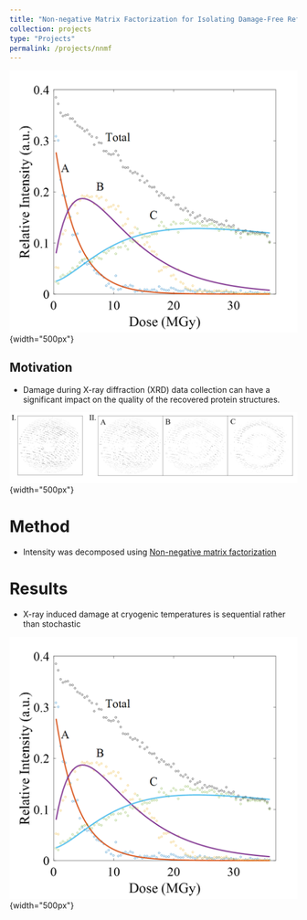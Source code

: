 ```yaml
---
title: "Non-negative Matrix Factorization for Isolating Damage-Free Reflections in Macromolecular Synchrotron Data Collection"
collection: projects
type: "Projects"
permalink: /projects/nnmf
---
```


![Cover Photo](/images/comps.png){width="500px"}


## Motivation

- Damage during X-ray diffraction (XRD) data collection can have a significant impact on the quality of the recovered protein structures. 


![diffraction images](/images/diffraction.png){width="500px"}


# Method

- Intensity was decomposed using [Non-negative matrix factorization](https://en.wikipedia.org/wiki/Non-negative_matrix_factorization)


# Results

- X-ray induced damage at cryogenic temperatures is sequential rather than stochastic

![the components](/images/comps.png){width="500px"}

